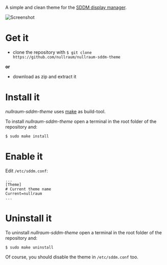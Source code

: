 A simple and clean theme for the [SDDM display manager](https://github.com/sddm/sddm).

![Screenshot](https://github.com/nullraum/nullraum-sddm-theme/blob/master/screenshot.png)


# Get it

- clone the repository with `$ git clone https://github.com/nullraum/nullraum-sddm-theme` 

**or**

- download as zip and extract it


# Install it

*nullraum-sddm-theme* uses [make](https://www.gnu.org/software/make/) as build-tool. 

To install *nullraum-sddm-theme* open a terminal in the root folder of the repository and:

	$ sudo make install


# Enable it

Edit `/etc/sddm.conf`:

```
...
[Theme]
# Current theme name
Current=nullraum
...
```

# Uninstall it

To uninstall *nullraum-sddm-theme* open a terminal in the root folder of the repository and:

	$ sudo make uninstall

Of course, you should disable the theme in `/etc/sddm.conf` too.